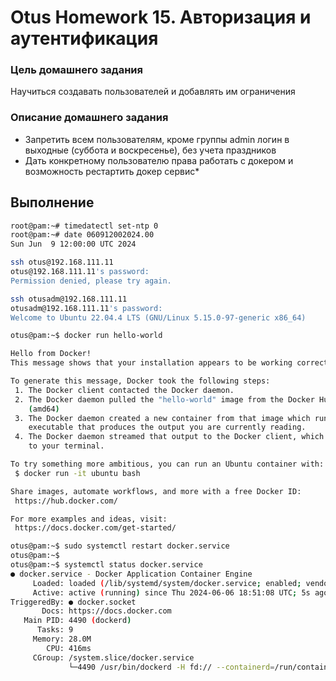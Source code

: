 # Otus Homework 15. Авторизация и аутентификация
### Цель домашнего задания
Научиться создавать пользователей и добавлять им ограничения
### Описание домашнего задания
- Запретить всем пользователям, кроме группы admin логин в выходные (суббота и воскресенье), без учета праздников
- Дать конкретному пользователю права работать с докером и возможность рестартить докер сервис*
## Выполнение



```bash
root@pam:~# timedatectl set-ntp 0
root@pam:~# date 060912002024.00
Sun Jun  9 12:00:00 UTC 2024
```

```bash
ssh otus@192.168.111.11
otus@192.168.111.11's password:
Permission denied, please try again.
```

```bash
ssh otusadm@192.168.111.11
otusadm@192.168.111.11's password:
Welcome to Ubuntu 22.04.4 LTS (GNU/Linux 5.15.0-97-generic x86_64)
```



```bash
otus@pam:~$ docker run hello-world

Hello from Docker!
This message shows that your installation appears to be working correctly.

To generate this message, Docker took the following steps:
 1. The Docker client contacted the Docker daemon.
 2. The Docker daemon pulled the "hello-world" image from the Docker Hub.
    (amd64)
 3. The Docker daemon created a new container from that image which runs the
    executable that produces the output you are currently reading.
 4. The Docker daemon streamed that output to the Docker client, which sent it
    to your terminal.

To try something more ambitious, you can run an Ubuntu container with:
 $ docker run -it ubuntu bash

Share images, automate workflows, and more with a free Docker ID:
 https://hub.docker.com/

For more examples and ideas, visit:
 https://docs.docker.com/get-started/
```


```bash
otus@pam:~$ sudo systemctl restart docker.service
otus@pam:~$
otus@pam:~$ systemctl status docker.service
● docker.service - Docker Application Container Engine
     Loaded: loaded (/lib/systemd/system/docker.service; enabled; vendor preset: enabled)
     Active: active (running) since Thu 2024-06-06 18:51:08 UTC; 5s ago
TriggeredBy: ● docker.socket
       Docs: https://docs.docker.com
   Main PID: 4490 (dockerd)
      Tasks: 9
     Memory: 28.0M
        CPU: 416ms
     CGroup: /system.slice/docker.service
             └─4490 /usr/bin/dockerd -H fd:// --containerd=/run/containerd/containerd.sock
```
